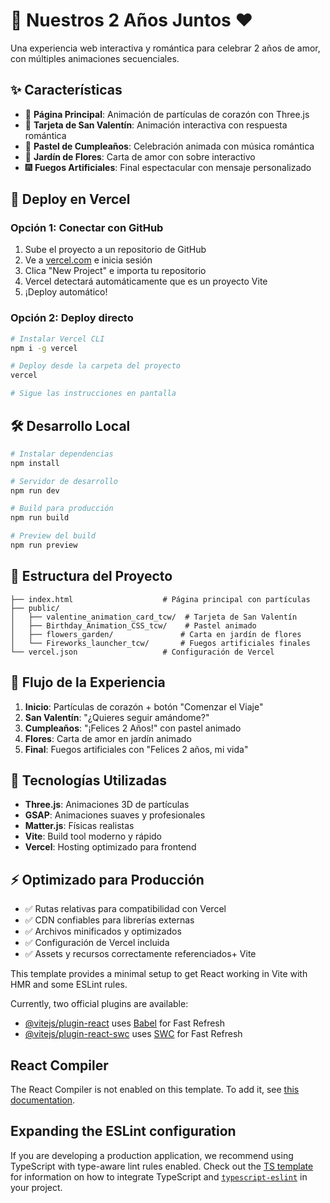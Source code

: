 # 🌹 Nuestros 2 Años Juntos ❤️

Una experiencia web interactiva y romántica para celebrar 2 años de amor, con múltiples animaciones secuenciales.

## ✨ Características

- 🎨 **Página Principal**: Animación de partículas de corazón con Three.js
- 💌 **Tarjeta de San Valentín**: Animación interactiva con respuesta romántica
- 🎂 **Pastel de Cumpleaños**: Celebración animada con música romántica
- 🌺 **Jardín de Flores**: Carta de amor con sobre interactivo
- 🎆 **Fuegos Artificiales**: Final espectacular con mensaje personalizado

## 🚀 Deploy en Vercel

### Opción 1: Conectar con GitHub
1. Sube el proyecto a un repositorio de GitHub
2. Ve a [vercel.com](https://vercel.com) e inicia sesión
3. Clica "New Project" e importa tu repositorio
4. Vercel detectará automáticamente que es un proyecto Vite
5. ¡Deploy automático!

### Opción 2: Deploy directo
```bash
# Instalar Vercel CLI
npm i -g vercel

# Deploy desde la carpeta del proyecto
vercel

# Sigue las instrucciones en pantalla
```

## 🛠️ Desarrollo Local

```bash
# Instalar dependencias
npm install

# Servidor de desarrollo
npm run dev

# Build para producción
npm run build

# Preview del build
npm run preview
```

## 📁 Estructura del Proyecto

```
├── index.html                    # Página principal con partículas
├── public/
│   ├── valentine_animation_card_tcw/  # Tarjeta de San Valentín
│   ├── Birthday_Animation_CSS_tcw/    # Pastel animado
│   ├── flowers_garden/               # Carta en jardín de flores
│   └── Fireworks_launcher_tcw/       # Fuegos artificiales finales
└── vercel.json                   # Configuración de Vercel
```

## 🎯 Flujo de la Experiencia

1. **Inicio**: Partículas de corazón + botón "Comenzar el Viaje"
2. **San Valentín**: "¿Quieres seguir amándome?"
3. **Cumpleaños**: "¡Felices 2 Años!" con pastel animado
4. **Flores**: Carta de amor en jardín animado
5. **Final**: Fuegos artificiales con "Felices 2 años, mi vida"

## 💝 Tecnologías Utilizadas

- **Three.js**: Animaciones 3D de partículas
- **GSAP**: Animaciones suaves y profesionales
- **Matter.js**: Físicas realistas
- **Vite**: Build tool moderno y rápido
- **Vercel**: Hosting optimizado para frontend

## ⚡ Optimizado para Producción

- ✅ Rutas relativas para compatibilidad con Vercel
- ✅ CDN confiables para librerías externas
- ✅ Archivos minificados y optimizados
- ✅ Configuración de Vercel incluida
- ✅ Assets y recursos correctamente referenciados+ Vite

This template provides a minimal setup to get React working in Vite with HMR and some ESLint rules.

Currently, two official plugins are available:

- [@vitejs/plugin-react](https://github.com/vitejs/vite-plugin-react/blob/main/packages/plugin-react) uses [Babel](https://babeljs.io/) for Fast Refresh
- [@vitejs/plugin-react-swc](https://github.com/vitejs/vite-plugin-react/blob/main/packages/plugin-react-swc) uses [SWC](https://swc.rs/) for Fast Refresh

## React Compiler

The React Compiler is not enabled on this template. To add it, see [this documentation](https://react.dev/learn/react-compiler/installation).

## Expanding the ESLint configuration

If you are developing a production application, we recommend using TypeScript with type-aware lint rules enabled. Check out the [TS template](https://github.com/vitejs/vite/tree/main/packages/create-vite/template-react-ts) for information on how to integrate TypeScript and [`typescript-eslint`](https://typescript-eslint.io) in your project.
